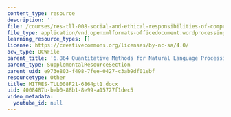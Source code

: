 ```yaml
---
content_type: resource
description: ''
file: /courses/res-tll-008-social-and-ethical-responsibilities-of-computing-serc-fall-2021/4008487bbeb088b18e99a15727f1dec5_MITRES-TLL008F21-6864pt1.docx
file_type: application/vnd.openxmlformats-officedocument.wordprocessingml.document
learning_resource_types: []
license: https://creativecommons.org/licenses/by-nc-sa/4.0/
ocw_type: OCWFile
parent_title: '6.864 Quantitative Methods for Natural Language Processing '
parent_type: SupplementalResourceSection
parent_uid: e973e803-f498-7fee-0427-c3ab9df01ebf
resourcetype: Other
title: MITRES-TLL008F21-6864pt1.docx
uid: 4008487b-beb0-88b1-8e99-a15727f1dec5
video_metadata:
  youtube_id: null
---
```

